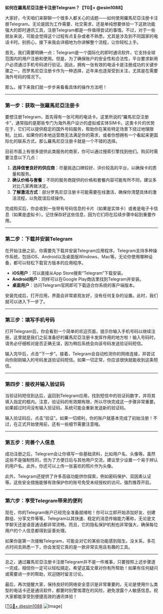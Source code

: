 **如何在羅馬尼亞注册卡注册Telegram？【TG💪+ @esim1088】**

大家好，今天咱们来聊聊一个很多人都关心的话题——如何使用羅馬尼亞注册卡注册Telegram。无论是因为工作需要、社交需求，还是单纯想要体验一下这款功能强大的即时通讯工具，注册Telegram都是一件值得尝试的事情。不过，对于一些朋友来说，可能会觉得这个过程有点复杂或者不熟悉，尤其是涉及到不同国家的电话卡时。别担心，接下来我会详细地为你讲解整个流程，让你轻松上手。

首先，我们需要明确一点：Telegram是一个国际化的即时通讯软件，它支持全球范围内的用户注册和使用。但是，为了确保账户的安全性和合法性，平台要求新用户必须通过手机号码进行验证。因此，拥有一张有效的电话卡是注册成功的关键步骤之一。而罗馬尼亞注册卡作为一种选择，近年来也逐渐受到关注，尤其是在需要海外号码的情况下。

那么，接下来我们就一步步来看看具体的操作方法吧！

---

### **第一步：获取一张羅馬尼亞注册卡**
要想注册Telegram，首先得有一张可用的电话卡。这里所说的“羅馬尼亞注册卡”，通常指的是那些专门为海外用户设计的虚拟或实体SIM卡。这类卡片的优势在于，它们可以提供稳定的国外号码服务，帮助你在某些特定场景下绕过地理限制。比如，如果你的本地运营商无法满足你的需求，或者你想拥有一个看起来更国际化的联系方式，那么羅馬尼亞注册卡就是一个不错的选择。

目前市面上有很多提供此类服务的商家，你可以通过搜索引擎找到他们。购买时需要注意以下几点：
1. **选择信誉良好的供应商**：尽量挑选口碑较好、评价较高的平台，以确保卡的质量和服务。
2. **确认价格与套餐**：不同的服务商提供的价格和套餐内容可能有所不同，建议多对比几家再做决定。
3. **了解激活方式**：部分罗馬尼亞注册卡可能需要在线激活，确保你清楚具体的激活流程，以免耽误后续操作。

完成购买后，你会收到一张带有号码信息的卡片（如果是实体卡）或者是电子卡信息（如果是虚拟卡）。记住保存好这些信息，因为它们将在后续步骤中起到重要作用。

---

### **第二步：下载并安装Telegram**
在开始注册之前，你需要先下载并安装Telegram应用程序。Telegram支持多种操作系统，包括iOS、Android以及桌面版Windows、Mac等。无论你使用哪种设备，都可以轻松下载官方版本的应用程序。

- **iOS用户**：可以直接从App Store搜索“Telegram”下载安装。
- **Android用户**：同样可以在Google Play商店里找到Telegram并安装。
- **桌面用户**：访问Telegram官网即可下载适合你系统的客户端版本。

安装完成后，打开应用，界面会非常直观友好，没有任何复杂的设置。此时，我们就可以进入下一步了。

---

### **第三步：填写手机号码**
打开Telegram后，你会看到一个简单的欢迎页面，提示你输入手机号码以继续注册。这里就是我们之前准备好的羅馬尼亞注册卡发挥作用的地方啦！输入号码时，请务必仔细核对是否正确无误，因为稍后系统会向该号码发送验证码短信。

输入完毕后，点击“下一步”。接着，Telegram会自动检测你的网络连接，并尝试向你刚刚输入的号码发送验证码短信。如果一切正常，你应该很快就能收到这条短信。

---

### **第四步：接收并输入验证码**
当验证码短信到达后，返回到Telegram应用，找到短信中的验证码数字，并将其填入指定的框内。注意，验证码的有效期有限，所以尽快完成这一步骤非常重要。如果超过时间没有输入验证码，系统可能会重新发送新的验证码。

输入验证码后，点击“验证”。如果一切顺利，你的账户就基本完成了初始注册！不过，在正式开始使用前，还有一些细节需要注意哦。

---

### **第五步：完善个人信息**
成功注册之后，Telegram会让你填写一些基础资料，比如用户名、头像等。虽然这些不是强制性的，但为了方便日后与其他用户交流，建议至少设置一个易于辨认的用户名。此外，你还可以上传一张喜欢的照片作为头像。

此外，Telegram还提供了许多高级功能供你探索，例如密码保护、双因素认证等。这些安全措施能够有效保护你的账号免受未经授权的访问，强烈推荐开启。

---

### **第六步：享受Telegram带来的便利**
现在，你的Telegram账户已经完全准备就绪啦！你可以立即开始添加好友、创建群组、分享文件等等。Telegram以其快速、稳定的消息传输能力著称，无论是文字聊天还是语音通话都非常流畅。而且，它的隐私保护机制也非常强大，确保每位用户的个人信息都得到妥善处理。

如果你是第一次接触Telegram，可能会对它的某些功能感到陌生。没关系，多花点时间去熟悉一下，你会发现它真的是一款非常实用且有趣的工具。

---

总之，通过羅馬尼亞注册卡注册Telegram并不是一件难事，只要按照上述步骤逐一完成，相信你一定可以轻松搞定。希望这篇文章对你有所帮助！如果有任何疑问或需要进一步的帮助，欢迎随时留言讨论。

最后，再次提醒大家，保持良好的网络安全意识是非常重要的。无论是使用什么类型的电话卡还是通讯软件，都要时刻警惕潜在的风险，避免泄露个人敏感信息。祝大家都能享受到便捷高效的通讯体验！

[[TG💪+ @esim1088](https://t.me/s/esim1088) ![Image](https://i.postimg.cc/4NQfJmqS/Snipaste-2025-05-13-00-14-12.png)]